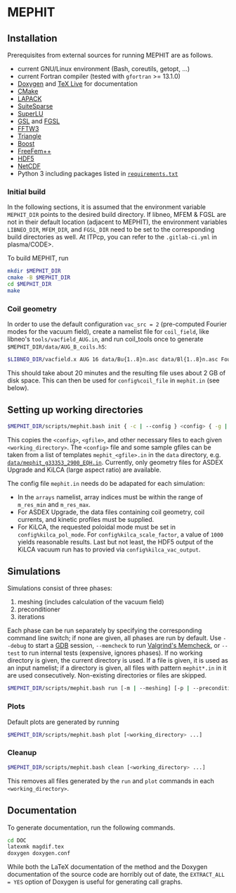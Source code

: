 # MEPHIT

## Installation

Prerequisites from external sources for running MEPHIT are as follows.

- current GNU/Linux environment (Bash, coreutils, getopt, ...)
- current Fortran compiler (tested with `gfortran` >= 13.1.0)
- [Doxygen](https://doxygen.nl/) and [TeX Live](https://www.tug.org/texlive/) for documentation
- [CMake](https://cmake.org/)
- [LAPACK](https://www.netlib.org/lapack/)
- [SuiteSparse](https://github.com/DrTimothyAldenDavis/SuiteSparse)
- [SuperLU](https://github.com/xiaoyeli/superlu)
- [GSL](https://www.gnu.org/software/gsl/) and [FGSL](https://github.com/reinh-bader/fgsl)
- [FFTW3](http://fftw.org/)
- [Triangle](https://www.cs.cmu.edu/~quake/triangle.html)
- [Boost](https://www.boost.org/)
- [FreeFem++](https://github.com/FreeFem/FreeFem-sources)
- [HDF5](https://www.hdfgroup.org/downloads/hdf5)
- [NetCDF](https://github.com/Unidata/netcdf-fortran)
- Python 3 including packages listed in [`requirements.txt`](requirements.txt)

### Initial build

In the following sections, it is assumed that the environment variable `MEPHIT_DIR` points to the desired build directory. If libneo, MFEM & FGSL are not in their default location (adjacent to MEPHIT), the environment variables `LIBNEO_DIR`, `MFEM_DIR`, and `FGSL_DIR` need to be set to the corresponding build directories as well. At ITPcp, you can refer to the `.gitlab-ci.yml` in plasma/CODE>.

To build MEPHIT, run

```bash
mkdir $MEPHIT_DIR
cmake -B $MEPHIT_DIR
cd $MEPHIT_DIR
make
```

### Coil geometry

In order to use the default configuration `vac_src = 2` (pre-computed Fourier modes for the vacuum field), create a namelist file for `coil_field`, like libneo's `tools/vacfield_AUG.in`, and run coil_tools once to generate `$MEPHIT_DIR/data/AUG_B_coils.h5`:

```bash
$LIBNEO_DIR/vacfield.x AUG 16 data/Bu{1..8}n.asc data/Bl{1..8}n.asc Fourier vacfield_AUG.in $MEPHIT_DIR/data/AUG_B_coils.h5
```

This should take about 20 minutes and the resulting file uses about 2 GB of disk space. This can then be used for `config%coil_file` in `mephit.in` (see below).

## Setting up working directories

```bash
$MEPHIT_DIR/scripts/mephit.bash init { -c | --config } <config> { -g | --g-eqdsk } <gfile> { -t | --type } { asdex | kilca | mastu } <working_directory> ...
```

This copies the `<config>`, `<gfile>`, and other necessary files to each given `<working_directory>`. The `<config>` file and some sample gfiles can be taken from a list of templates `mephit_<gfile>.in` in the `data` directory, e.g. [`data/mephit_g33353_2900_EQH.in`](data/mephit_g33353_2900.in). Currently, only geometry files for ASDEX Upgrade and KiLCA (large aspect ratio) are available.

The config file `mephit.in` needs do be adapated for each simulation:

- In the `arrays` namelist, array indices must be within the range of `m_res_min` and `m_res_max`.
- For ASDEX Upgrade, the data files containing coil geometry, coil currents, and kinetic profiles must be supplied.
- For KiLCA, the requested poloidal mode must be set in `config%kilca_pol_mode`. For `config%kilca_scale_factor`, a value of `1000` yields reasonable results. Last but not least, the HDF5 output of the KiLCA vacuum run has to provied via `config%kilca_vac_output`.

## Simulations

Simulations consist of three phases:

1. meshing (includes calculation of the vacuum field)
2. preconditioner
3. iterations

Each phase can be run separately by specifying the corresponding command line switch; if none are given, all phases are run by default. Use `--debug` to start a [GDB](https://www.gnu.org/software/gdb) session, `--memcheck` to run [Valgrind's Memcheck](https://valgrind.org/info/tools.html#memcheck), or `--test` to run internal tests (expensive, ignores phases). If no working directory is given, the current directory is used. If a file is given, it is used as an input namelist; if a directory is given, all files with pattern `mephit*.in` in it are used consecutively. Non-existing directories or files are skipped.

```bash
$MEPHIT_DIR/scripts/mephit.bash run [-m | --meshing] [-p | --preconditioner] [-i | --iterations] [--debug | --memcheck | --test] [<working_directory_or_file> ...]
```

### Plots

Default plots are generated by running

```bash
$MEPHIT_DIR/scripts/mephit.bash plot [<working_directory> ...]
```

### Cleanup

```bash
$MEPHIT_DIR/scripts/mephit.bash clean [<working_directory> ...]
```

This removes all files generated by the `run` and `plot` commands in each `<working_directory>`.

## Documentation

To generate documentation, run the following commands.

```bash
cd DOC
latexmk magdif.tex
doxygen doxygen.conf
```

While both the LaTeX documentation of the method and the Doxygen documentation of the source code are horribly out of date, the `EXTRACT_ALL = YES` option of Doxygen is useful for generating call graphs.
